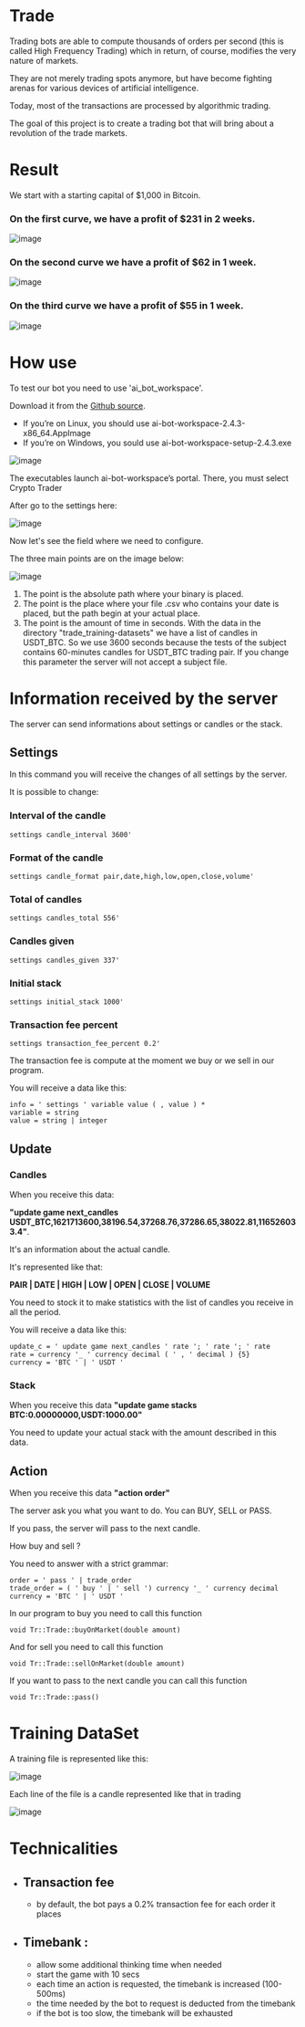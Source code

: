 # Trade

Trading bots are able to compute thousands of orders per second (this is called High Frequency Trading)
which in return, of course, modifies the very nature of markets.

They are not merely trading spots anymore, but have become fighting arenas for various devices of artificial
intelligence.

Today, most of the transactions are processed by algorithmic trading.

The goal of this project is to create a trading bot that will bring about a revolution of the trade markets.

# Result

We start with a starting capital of $1,000 in Bitcoin.

### On the first curve, we have a profit of $231 in 2 weeks.

![image](https://github.com/user-attachments/assets/58a99366-d41e-4a78-a47b-197ef6d9a57a)

### On the second curve we have a profit of $62 in 1 week.

![image](https://github.com/user-attachments/assets/575bcbab-eea8-45cc-b323-569735a4bb63)

### On the third curve we have a profit of $55 in 1 week.

![image](https://github.com/user-attachments/assets/58eed9a1-4fab-4005-a0a2-ab6ba1916038)

# How use

To test our bot you need to use 'ai_bot_workspace'.

Download it from the [Github source](https://github.com/jmerle/ai-bot-workspace/releases/).

- If you’re on Linux, you should use ai-bot-workspace-2.4.3-x86_64.AppImage
- If you’re on Windows, you sould use ai-bot-workspace-setup-2.4.3.exe

![image](https://github.com/user-attachments/assets/109bef01-c322-424f-8386-19abe539ca51)

The executables launch ai-bot-workspace’s portal. There, you must select Crypto Trader

After go to the settings here:

![image](https://github.com/user-attachments/assets/0b3c229c-5fd3-467a-a350-69ea1a7ea801)

Now let's see the field where we need to configure.

The three main points are on the image below:

![image](https://github.com/user-attachments/assets/d1319912-160d-49a2-9ebf-5fcda78e4e68)

1) The point is the absolute path where your binary is placed.
2) The point is the place where your file .csv who contains your date is placed, but the path begin at your actual place.
3) The point is the amount of time in seconds. With the data in the directory "trade_training-datasets" we have a list of candles in USDT_BTC. So we use 3600 seconds because the tests of the subject contains 60-minutes candles for USDT_BTC trading pair. If you change this parameter the server will not accept a subject file.

# Information received by the server

The server can send informations about settings or candles or the stack.

## Settings

In this command you will receive the changes of all settings by the server.

It is possible to change:

### Interval of the candle
```
settings candle_interval 3600'
```

### Format of the candle
```
settings candle_format pair,date,high,low,open,close,volume'
```

### Total of candles
```
settings candles_total 556'
```

### Candles given
```
settings candles_given 337'
```

### Initial stack
```
settings initial_stack 1000'
```

### Transaction fee percent
```
settings transaction_fee_percent 0.2'
```
The transaction fee is compute at the moment we buy or we sell in our program.

You will receive a data like this:
```
info = ' settings ' variable value ( , value ) *
variable = string
value = string | integer
```

## Update

### Candles

When you receive this data:

**"update game next_candles USDT_BTC,1621713600,38196.54,37268.76,37286.65,38022.81,116526033.4"**.

It's an information about the actual candle.

It's represented like that:

**PAIR | DATE | HIGH | LOW | OPEN | CLOSE | VOLUME**

You need to stock it to make statistics with the list of candles you receive in all the period.

You will receive a data like this:
```
update_c = ' update game next_candles ' rate '; ' rate '; ' rate
rate = currency '_ ' currency decimal ( ' , ' decimal ) {5}
currency = 'BTC ' | ' USDT '
```

### Stack

When you receive this data **"update game stacks BTC:0.00000000,USDT:1000.00"**

You need to update your actual stack with the amount described in this data.

## Action

When you receive this data **"action order"**

The server ask you what you want to do.
You can BUY, SELL or PASS.

If you pass, the server will pass to the next candle.

How buy and sell ?

You need to answer with a strict grammar:

```
order = ' pass ' | trade_order
trade_order = ( ' buy ' | ' sell ') currency '_ ' currency decimal
currency = 'BTC ' | ' USDT '
```

In our program to buy you need to call this function
```
void Tr::Trade::buyOnMarket(double amount)
```

And for sell you need to call this function
```
void Tr::Trade::sellOnMarket(double amount)
```

If you want to pass to the next candle you can call this function
```
void Tr::Trade::pass()
```

# Training DataSet

A training file is represented like this:

![image](https://github.com/user-attachments/assets/530e4866-6cf8-46fe-bdd4-ab8a1649be2a)

Each line of the file is a candle represented like that in trading

![image](https://github.com/user-attachments/assets/d1a259a2-e581-4e43-a006-044d473a2734)

# Technicalities

- ## Transaction fee
    - by default, the bot pays a 0.2% transaction fee for each order it places

- ## Timebank :
    - allow some additional thinking time when needed
    - start the game with 10 secs
    - each time an action is requested, the timebank is increased (100-500ms)
    - the time needed by the bot to request is deducted from the timebank
    - if the bot is too slow, the timebank will be exhausted
